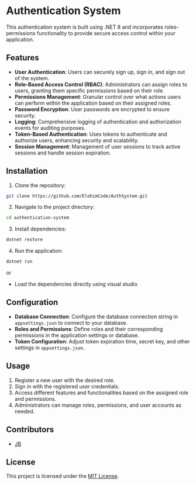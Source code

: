 # Authentication System

This authentication system is built using .NET 8 and incorporates roles-permissions functionality to provide secure access control within your application.

## Features

- **User Authentication**: Users can securely sign up, sign in, and sign out of the system.
- **Role-Based Access Control (RBAC)**: Administrators can assign roles to users, granting them specific permissions based on their role.
- **Permissions Management**: Granular control over what actions users can perform within the application based on their assigned roles.
- **Password Encryption**: User passwords are encrypted to ensure security.
- **Logging**: Comprehensive logging of authentication and authorization events for auditing purposes.
- **Token-Based Authentication**: Uses tokens to authenticate and authorize users, enhancing security and scalability.
- **Session Management**: Management of user sessions to track active sessions and handle session expiration.

## Installation

1. Clone the repository:

```bash
git clone https://github.com/ElohimCode/AuthSystem.git
```

2. Navigate to the project directory:

```bash
cd authentication-system
```

3. Install dependencies:

```bash
dotnet restore
```

4. Run the application:

```bash
dotnet run
```

or 
- Load the dependencies directly using visual studio

## Configuration

- **Database Connection**: Configure the database connection string in `appsettings.json` to connect to your database.
- **Roles and Permissions**: Define roles and their corresponding permissions in the application settings or database.
- **Token Configuration**: Adjust token expiration time, secret key, and other settings in `appsettings.json`.

## Usage

1. Register a new user with the desired role.
2. Sign in with the registered user credentials.
3. Access different features and functionalities based on the assigned role and permissions.
4. Administrators can manage roles, permissions, and user accounts as needed.

## Contributors

- [JB](https://github.com/ElohimCode)

## License

This project is licensed under the [MIT License](LICENSE).
